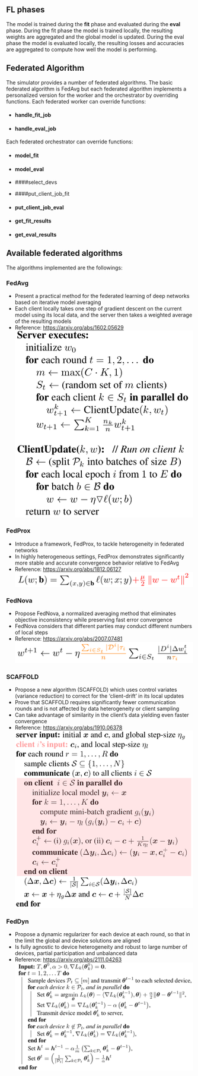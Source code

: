 ## FL phases
The model is trained during the **fit** phase and evaluated during the **eval** phase.
During the fit phase the model is trained locally, the resulting weights are aggregated and the global model is updated.
During the eval phase the model is evaluated locally, the resulting losses and accuracies are aggregated to compute how
well the model is performing.

## Federated Algorithm
The simulator provides a number of federated algorithms. The basic federated algorithm is FedAvg but each federated algorithm 
implements a personalized version for the worker and the orchestrator by overriding functions. 
Each federated worker can override functions:

- #### handle_fit_job 

- #### handle_eval_job

Each federated orchestrator can override functions:

- #### model_fit

- #### model_eval

- ####select_devs

- ####put_client_job_fit

- #### put_client_job_eval

- #### get_fit_results

- #### get_eval_results

## Available federated algorithms

The algorithms implemented are the followings:

### FedAvg
- Present a practical method for the federated learning of deep networks based on iterative model averaging
- Each client locally takes one step of gradient descent on the current model using its local data, and the server then
takes a weighted average of the resulting models
- Reference: https://arxiv.org/abs/1602.05629
![](imgs/federated_algorithms/fedavg.jpeg)

### FedProx
- Introduce a framework, FedProx, to tackle heterogeneity in federated networks
- In highly heterogeneous settings, FedProx demonstrates significantly more stable and accurate convergence behavior relative to FedAvg
- Reference: https://arxiv.org/abs/1812.06127
![](imgs/federated_algorithms/fedprox.jpeg)

### FedNova
- Propose FedNova, a normalized averaging method that eliminates objective inconsistency while preserving fast error convergence
- FedNova considers that different parties may conduct different numbers of local steps
- Reference: https://arxiv.org/abs/2007.07481
![](imgs/federated_algorithms/fednova.jpeg)

### SCAFFOLD
- Propose a new algorithm (SCAFFOLD) which uses control variates (variance reduction) to correct for the ‘client-drift’ 
in its local updates
- Prove that SCAFFOLD requires significantly fewer communication rounds and is not affected by data heterogeneity or client sampling
- Can take advantage of similarity in the client’s data yielding even faster convergence
- Reference: https://arxiv.org/abs/1910.06378
![](imgs/federated_algorithms/scaffold.jpeg)

### FedDyn
- Propose a dynamic regularizer for each device at each round, so that in the limit the global and device solutions are aligned
- Is fully agnostic to device heterogeneity and robust to large number of devices, partial participation and unbalanced data
- Reference: https://arxiv.org/abs/2111.04263
![](imgs/federated_algorithms/feddyn.jpeg)